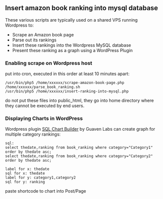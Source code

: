 ## Insert amazon book ranking into mysql database

These various scripts are typically used on a shared VPS running Wordpress to:
  * Scrape an Amazon book page
  * Parse out its rankings
  * Insert these rankings into the Wordpress MySQL database
  * Present these ranking as a graph using a WordPress Plugin

### Enabling scrape on Wordpress host

put into cron, executed in this order at least 10 minutes apart:

	/usr/bin/php5 /home/xxxxxx/scrape-amazon-book-page.php
	/home/xxxxxx/parse_book_ranking.sh
	/usr/bin/php5 /home/xxxxxx/insert-ranking-into-mysql.php

do not put these files into public_html, they go into home directory where they cannot be executed by end users.


### Displaying Charts in WordPress

Wordpress plugin [SQL Chart Builder](https://wordpress.org/plugins/sql-chart-builder/) by Guaven Labs can create graph for multiple category rankings:

	sql:
	select thedate,ranking from book_ranking where category="Category1" order by thedate asc;
	select thedate,ranking from book_ranking where category="Category2" order by thedate asc;

	label for x: thedate
	sql for x: thedate
	label for y: category1,category2
	sql for y: ranking

paste shortcode to chart into Post/Page
